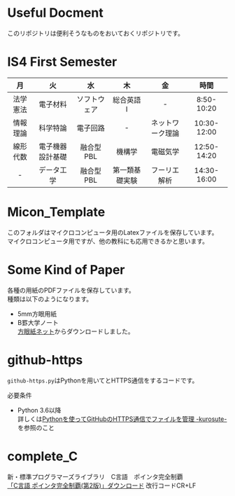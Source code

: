 # Useful Docment

このリポジトリは便利そうなものをおいておくリポジトリです。
# IS4 First Semester
|    月    |        火        |      水      |       木       |        金        |     時間    |
|:--------:|:----------------:|:------------:|:--------------:|:----------------:|:-----------:|
| 法学憲法 |     電子材料     | ソフトウェア |    総合英語I   |         -        |  8:50-10:20 |
| 情報理論 |     科学特論     |   電子回路   |        -       | ネットワーク理論 | 10:30-12:00 |
| 線形代数 | 電子機器設計基礎 |   融合型PBL  |     機構学     |     電磁気学     | 12:50-14:20 |
|     -    |    データ工学    |   融合型PBL  | 第一類基礎実験 |   フーリエ解析   | 14:30-16:00 |
# Micon_Template
このフォルダはマイクロコンピュータ用のLatexファイルを保存しています。    
マイクロコンピュータ用ですが、他の教科にも応用できるかと思います。  

# Some Kind of Paper  
各種の用紙のPDFファイルを保存しています。  
種類は以下のようになります。   

- 5mm方眼用紙
- B罫大学ノート  
[方眼紙ネット](http://houganshi.net/note.php)からダウンロードしました。  

# github-https
```github-https.py```はPythonを用いてとHTTPS通信をするコードです。   

必要条件
* Python 3.6以降    
詳しくは[Pythonを使ってGitHubのHTTPS通信でファイルを管理 -kurosute-](https://yaiba-study.tokyo/python-github-https/)を参照のこと

# complete_C
新・標準プログラマーズライブラリ　C言語　ポインタ完全制覇  
[「C言語 ポインタ完全制覇(第2版)」ダウンロード](http://kmaebashi.com/seiha2/download.html)  改行コードCR+LF